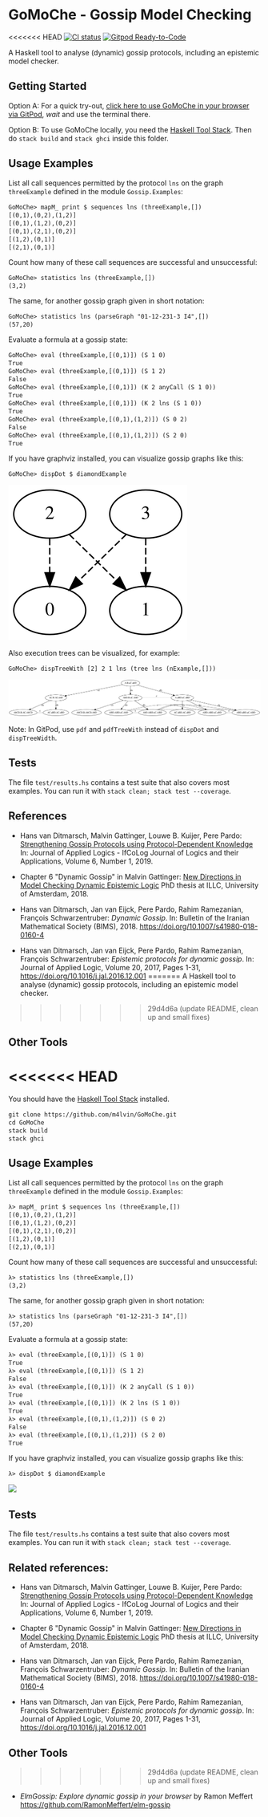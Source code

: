 # GoMoChe - Gossip Model Checking

<<<<<<< HEAD
[![CI status](https://github.com/m4lvin/GoMoChe/actions/workflows/ci.yml/badge.svg)](https://github.com/m4lvin/GoMoChe/actions/workflows/ci.yml)
[![Gitpod Ready-to-Code](https://img.shields.io/badge/Gitpod-ready--to--code-blue?logo=gitpod)](https://gitpod.io/#https://github.com/m4lvin/GoMoChe)

A Haskell tool to analyse (dynamic) gossip protocols, including an epistemic model checker.

## Getting Started

Option A: For a quick try-out, [click here to use GoMoChe in your browser via GitPod](https://gitpod.io/#https://github.com/m4lvin/GoMoChe), *wait* and use the terminal there.

Option B: To use GoMoChe locally, you need the [Haskell Tool Stack](https://haskellstack.org). Then do `stack build` and `stack ghci` inside this folder.

## Usage Examples

List all call sequences permitted by the protocol `lns` on the graph `threeExample` defined in the module `Gossip.Examples`:

    GoMoChe> mapM_ print $ sequences lns (threeExample,[])
    [(0,1),(0,2),(1,2)]
    [(0,1),(1,2),(0,2)]
    [(0,1),(2,1),(0,2)]
    [(1,2),(0,1)]
    [(2,1),(0,1)]

Count how many of these call sequences are successful and unsuccessful:

    GoMoChe> statistics lns (threeExample,[])
    (3,2)

The same, for another gossip graph given in short notation:

    GoMoChe> statistics lns (parseGraph "01-12-231-3 I4",[])
    (57,20)

Evaluate a formula at a gossip state:

    GoMoChe> eval (threeExample,[(0,1)]) (S 1 0)
    True
    GoMoChe> eval (threeExample,[(0,1)]) (S 1 2)
    False
    GoMoChe> eval (threeExample,[(0,1)]) (K 2 anyCall (S 1 0))
    True
    GoMoChe> eval (threeExample,[(0,1)]) (K 2 lns (S 1 0))
    True
    GoMoChe> eval (threeExample,[(0,1),(1,2)]) (S 0 2)
    False
    GoMoChe> eval (threeExample,[(0,1),(1,2)]) (S 2 0)
    True

If you have graphviz installed, you can visualize gossip graphs like this:

    GoMoChe> dispDot $ diamondExample

![](doc/diamondExample.svg)

Also execution trees can be visualized, for example:

    GoMoChe> dispTreeWith [2] 2 1 lns (tree lns (nExample,[]))

![](doc/nExample_2_2_1.svg)

Note: In GitPod, use `pdf` and `pdfTreeWith` instead of `dispDot` and `dispTreeWidth`.

## Tests

The file `test/results.hs` contains a test suite that also covers most examples.
You can run it with `stack clean; stack test --coverage`.

## References

- Hans van Ditmarsch, Malvin Gattinger, Louwe B. Kuijer, Pere Pardo:
  [Strengthening Gossip Protocols using Protocol-Dependent Knowledge](https://malv.in/2019/StrengtheningGossipProtocols.pdf)
  In: Journal of Applied Logics - IfCoLog Journal of Logics and their Applications, Volume 6, Number 1, 2019.

- Chapter 6 "Dynamic Gossip"
  in Malvin Gattinger: [New Directions in Model Checking Dynamic Epistemic Logic](https://malv.in/phdthesis)
  PhD thesis at ILLC, University of Amsterdam, 2018.

- Hans van Ditmarsch, Jan van Eijck, Pere Pardo, Rahim Ramezanian, François Schwarzentruber:
  *Dynamic Gossip*.
  In: Bulletin of the Iranian Mathematical Society (BIMS), 2018.
  https://doi.org/10.1007/s41980-018-0160-4

- Hans van Ditmarsch, Jan van Eijck, Pere Pardo, Rahim Ramezanian, François Schwarzentruber:
  *Epistemic protocols for dynamic gossip*.
  In: Journal of Applied Logic, Volume 20, 2017, Pages 1-31,
  https://doi.org/10.1016/j.jal.2016.12.001
=======
A Haskell tool to analyse (dynamic) gossip protocols, including an epistemic model checker.
>>>>>>> 29d4d6a (update README, clean up and small fixes)

## Other Tools

<<<<<<< HEAD
=======
You should have the [Haskell Tool Stack](https://haskellstack.org) installed.

    git clone https://github.com/m4lvin/GoMoChe.git
    cd GoMoChe
    stack build
    stack ghci

## Usage Examples

List all call sequences permitted by the protocol `lns` on the graph `threeExample` defined in the module `Gossip.Examples`:

    λ> mapM_ print $ sequences lns (threeExample,[])
    [(0,1),(0,2),(1,2)]
    [(0,1),(1,2),(0,2)]
    [(0,1),(2,1),(0,2)]
    [(1,2),(0,1)]
    [(2,1),(0,1)]

Count how many of these call sequences are successful and unsuccessful:

    λ> statistics lns (threeExample,[])
    (3,2)

The same, for another gossip graph given in short notation:

    λ> statistics lns (parseGraph "01-12-231-3 I4",[])
    (57,20)

Evaluate a formula at a gossip state:

    λ> eval (threeExample,[(0,1)]) (S 1 0)
    True
    λ> eval (threeExample,[(0,1)]) (S 1 2)
    False
    λ> eval (threeExample,[(0,1)]) (K 2 anyCall (S 1 0))
    True
    λ> eval (threeExample,[(0,1)]) (K 2 lns (S 1 0))
    True
    λ> eval (threeExample,[(0,1),(1,2)]) (S 0 2)
    False
    λ> eval (threeExample,[(0,1),(1,2)]) (S 2 0)
    True

If you have graphviz installed, you can visualize gossip graphs like this:

    λ> dispDot $ diamondExample

![](diamondExample.svg)


## Tests

The file `test/results.hs` contains a test suite that also covers most examples.
You can run it with `stack clean; stack test --coverage`.

## Related references:

- Hans van Ditmarsch, Malvin Gattinger, Louwe B. Kuijer, Pere Pardo:
  [Strengthening Gossip Protocols using Protocol-Dependent Knowledge](https://malv.in/2019/StrengtheningGossipProtocols.pdf)
  In: Journal of Applied Logics - IfCoLog Journal of Logics and their Applications, Volume 6, Number 1, 2019.

- Chapter 6 "Dynamic Gossip"
  in Malvin Gattinger: [New Directions in Model Checking Dynamic Epistemic Logic](https://malv.in/phdthesis)
  PhD thesis at ILLC, University of Amsterdam, 2018.

- Hans van Ditmarsch, Jan van Eijck, Pere Pardo, Rahim Ramezanian, François Schwarzentruber:
  *Dynamic Gossip*.
  In: Bulletin of the Iranian Mathematical Society (BIMS), 2018.
  https://doi.org/10.1007/s41980-018-0160-4

- Hans van Ditmarsch, Jan van Eijck, Pere Pardo, Rahim Ramezanian, François Schwarzentruber:
  *Epistemic protocols for dynamic gossip*.
  In: Journal of Applied Logic, Volume 20, 2017, Pages 1-31,
  https://doi.org/10.1016/j.jal.2016.12.001

## Other Tools

>>>>>>> 29d4d6a (update README, clean up and small fixes)
- *ElmGossip: Explore dynamic gossip in your browser* by Ramon Meffert
  <https://github.com/RamonMeffert/elm-gossip>
